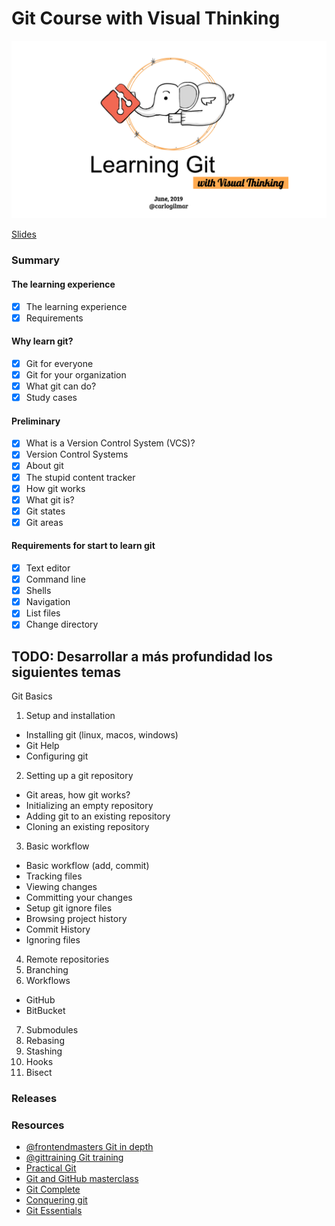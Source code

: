 # Git Course with Visual Thinking

![](course.png)

[Slides](https://drive.google.com/drive/folders/1mOsxll7Kuyx7oQ-oxfMV0kgplu-Ge00X?usp=sharing) 

### Summary

#### The learning experience

- [x] The learning experience
- [x] Requirements

#### Why learn git?

- [x] Git for everyone
- [x] Git for your organization
- [x] What git can do?
- [x] Study cases

#### Preliminary

- [x] What is a Version Control System (VCS)?
- [x] Version Control Systems
- [x] About git
- [x] The stupid content tracker
- [x] How git works
- [x] What git is?
- [x] Git states
- [x] Git areas
 
#### Requirements for start to learn git 

- [x] Text editor
- [x] Command line
- [x] Shells
- [x] Navigation 
- [x] List files
- [x] Change directory

## TODO: Desarrollar a más profundidad los siguientes temas

Git Basics

1. Setup and installation
- Installing git (linux, macos, windows)
- Git Help
- Configuring git

2. Setting up a git repository
- Git areas, how git works?
- Initializing an empty repository
- Adding git to an existing repository
- Cloning an existing repository

3. Basic workflow
- Basic workflow (add, commit)
- Tracking files
- Viewing changes
- Committing your changes
- Setup git ignore files
- Browsing project history
- Commit History
- Ignoring files

4. Remote repositories
5. Branching 
6. Workflows
- GitHub
- BitBucket

7. Submodules
8. Rebasing
9. Stashing
10. Hooks
11. Bisect

### Releases

### Resources

- [@frontendmasters Git in depth](https://frontendmasters.com/courses/git-in-depth/)
- [@gittraining Git training](http://git.training/courses/)
- [Practical Git](https://egghead.io/courses/practical-git-for-everyday-professional-use)
- [Git and GitHub masterclass](https://subscription.packtpub.com/video/networking_and_servers/9781789137293)
- [Git Complete](https://subscription.packtpub.com/video/application_development/9781787123618)
- [Conquering git](https://subscription.packtpub.com/video/application_development/9781788833042)
- [Git Essentials](https://subscription.packtpub.com/book/application_development/9781787120723)

